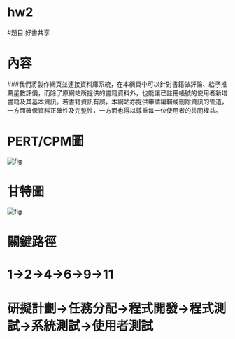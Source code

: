 # hw2
#題目:好書共享

# 內容
###我們將製作網頁並連接資料庫系統，在本網頁中可以針對書籍做評論、給予推薦星數評價，而除了原網站所提供的書籍資料外，也能讓已註冊帳號的使用者新增書籍及其基本資訊。若書籍資訊有誤，本網站亦提供申請編輯或刪除資訊的管道，一方面確保資料正確性及完整性，一方面也得以尊重每一位使用者的共同權益。

# PERT/CPM圖
![fig](PERTCPM.jpg "PERT/CPM圖")

# 甘特圖
![fig](gantt.jpg "甘特圖")


# 關鍵路徑
# 1->2->4->6->9->11
# 研擬計劃->任務分配->程式開發->程式測試->系統測試->使用者測試


